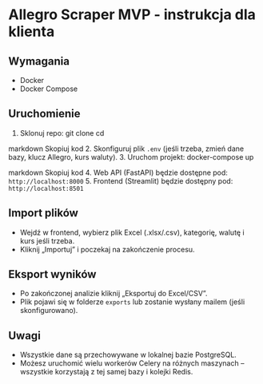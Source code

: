 # Allegro Scraper MVP - instrukcja dla klienta

## Wymagania
- Docker
- Docker Compose

## Uruchomienie
1. Sklonuj repo:
git clone <repo-url>
cd <repo-folder>

markdown
Skopiuj kod
2. Skonfiguruj plik `.env` (jeśli trzeba, zmień dane bazy, klucz Allegro, kurs waluty).
3. Uruchom projekt:
docker-compose up

markdown
Skopiuj kod
4. Web API (FastAPI) będzie dostępne pod: `http://localhost:8000`
5. Frontend (Streamlit) będzie dostępny pod: `http://localhost:8501`

## Import plików
- Wejdź w frontend, wybierz plik Excel (.xlsx/.csv), kategorię, walutę i kurs jeśli trzeba.
- Kliknij „Importuj” i poczekaj na zakończenie procesu.

## Eksport wyników
- Po zakończonej analizie kliknij „Eksportuj do Excel/CSV”.
- Plik pojawi się w folderze `exports` lub zostanie wysłany mailem (jeśli skonfigurowano).

## Uwagi
- Wszystkie dane są przechowywane w lokalnej bazie PostgreSQL.
- Możesz uruchomić wielu workerów Celery na różnych maszynach – wszystkie korzystają z tej samej bazy i kolejki Redis.
